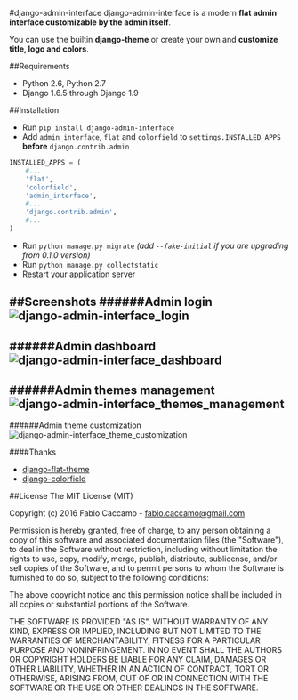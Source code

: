#django-admin-interface
django-admin-interface is a modern **flat admin interface customizable by the admin itself**.

You can use the builtin **django-theme** or create your own and **customize** **title, logo and colors**.

##Requirements
- Python 2.6, Python 2.7
- Django 1.6.5 through Django 1.9

##Installation
- Run `pip install django-admin-interface`
- Add `admin_interface`, `flat` and `colorfield` to `settings.INSTALLED_APPS` **before** `django.contrib.admin`
```python
INSTALLED_APPS = (
    #...
    'flat',
    'colorfield',
    'admin_interface',
    #...
    'django.contrib.admin',
    #...
)
```
- Run ``python manage.py migrate`` *(add ``--fake-initial`` if you are upgrading from 0.1.0 version)*
- Run ``python manage.py collectstatic``
- Restart your application server

##Screenshots
######Admin login
![django-admin-interface_login](https://cloud.githubusercontent.com/assets/1035294/11240233/55c8d4ba-8df1-11e5-9568-00fdc987ede8.gif)
---
######Admin dashboard
![django-admin-interface_dashboard](https://cloud.githubusercontent.com/assets/1035294/11240239/627c0362-8df1-11e5-81fa-216366a5d8da.gif)
---
######Admin themes management
![django-admin-interface_themes_management](https://cloud.githubusercontent.com/assets/1035294/11240245/6cd1c342-8df1-11e5-928b-f22217474d3d.gif)
---
######Admin theme customization
![django-admin-interface_theme_customization](https://cloud.githubusercontent.com/assets/1035294/11240250/7350d942-8df1-11e5-9b28-f2f54c333cdc.gif)

####Thanks
- [django-flat-theme](https://github.com/elky/django-flat-theme/)
- [django-colorfield](https://github.com/jaredly/django-colorfield/)

##License
The MIT License (MIT)

Copyright (c) 2016 Fabio Caccamo - fabio.caccamo@gmail.com

Permission is hereby granted, free of charge, to any person obtaining a copy
of this software and associated documentation files (the "Software"), to deal
in the Software without restriction, including without limitation the rights
to use, copy, modify, merge, publish, distribute, sublicense, and/or sell
copies of the Software, and to permit persons to whom the Software is
furnished to do so, subject to the following conditions:

The above copyright notice and this permission notice shall be included in
all copies or substantial portions of the Software.

THE SOFTWARE IS PROVIDED "AS IS", WITHOUT WARRANTY OF ANY KIND, EXPRESS OR
IMPLIED, INCLUDING BUT NOT LIMITED TO THE WARRANTIES OF MERCHANTABILITY,
FITNESS FOR A PARTICULAR PURPOSE AND NONINFRINGEMENT. IN NO EVENT SHALL THE
AUTHORS OR COPYRIGHT HOLDERS BE LIABLE FOR ANY CLAIM, DAMAGES OR OTHER
LIABILITY, WHETHER IN AN ACTION OF CONTRACT, TORT OR OTHERWISE, ARISING FROM,
OUT OF OR IN CONNECTION WITH THE SOFTWARE OR THE USE OR OTHER DEALINGS IN
THE SOFTWARE.
